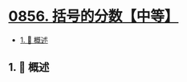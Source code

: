 # [0856. 括号的分数【中等】](https://github.com/Tdahuyou/TNotes.leetcode/tree/main/notes/0856.%20%E6%8B%AC%E5%8F%B7%E7%9A%84%E5%88%86%E6%95%B0%E3%80%90%E4%B8%AD%E7%AD%89%E3%80%91)

<!-- region:toc -->

- [1. 📝 概述](#1--概述)

<!-- endregion:toc -->

## 1. 📝 概述
